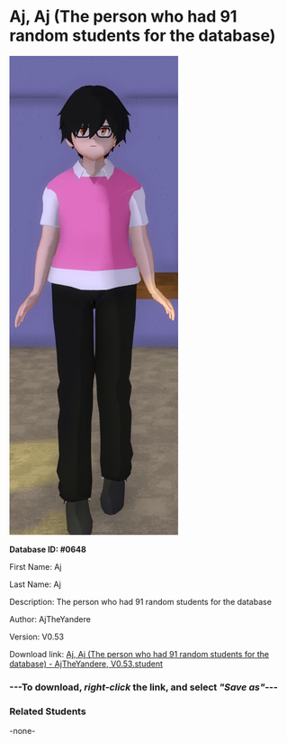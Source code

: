 # Aj, Aj (The person who had 91 random students for the database)

<img src="../../Files/Images/Aj, Aj (The person who had 91 random students for the database).png" title="Aj, Aj (The person who had 91 random students for the database) - AjTheYandere, V0.53">

**Database ID: #0648**

First Name: Aj

Last Name: Aj

Description: The person who had 91 random students for the database

Author: AjTheYandere

Version: V0.53

Download link: <a href="https://raw.githubusercontent.com/Arbiter1223/Daigaku-Gurashi-Custom-Students/master/Files/Student%20Files/Aj%2C%20Aj%20(The%20person%20who%20had%2091%20random%20students%20for%20the%20database)%20-%20AjTheYandere%2C%20V0.53.student">Aj, Aj (The person who had 91 random students for the database) - AjTheYandere, V0.53.student</a>

### ---**To download, _right-click_ the link, and select _"Save as"_**---

### Related Students

-none-
